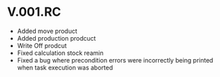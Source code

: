 # V.001.RC

* Added move  product
* Added production prodcuct
* Write Off prodcut
* Fixed calculation stock reamin
* Fixed a bug where precondition errors were incorrectly being printed when task execution was aborted 
